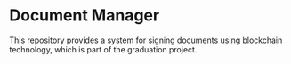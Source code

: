 # Document Manager
This repository provides a system for signing documents using blockchain technology, which is part of the graduation project.
